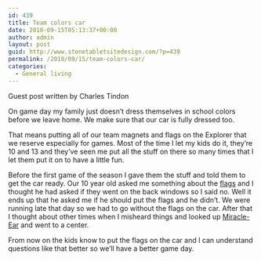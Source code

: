 ```yaml
---
id: 439
title: Team colors car
date: 2010-09-15T05:13:37+00:00
author: admin
layout: post
guid: http://www.stonetabletsitedesign.com/?p=439
permalink: /2010/09/15/team-colors-car/
categories:
  - General living
---
```

Guest post written by Charles Tindon

On game day my family just doesn&#8217;t dress themselves in school colors before we leave home. We make sure that our car is fully dressed too.

That means putting all of our team magnets and flags on the Explorer that we reserve especially for games. Most of the time I let my kids do it, they&#8217;re 10 and 13 and they&#8217;ve seen me put all the stuff on there so many times that I let them put it on to have a little fun.

Before the first game of the season I gave them the stuff and told them to get the car ready. Our 10 year old asked me something about the [flags](http://www.fanblogs.com/washington_state/005911.php "flags offers") and I thought he had asked if they went on the back windows so I said no. Well it ends up that he asked me if he should put the flags and he didn&#8217;t. We were running late that day so we had to go without the flags on the car. After that I thought about other times when I misheard things and looked up [Miracle-Ear](http://www.miracleearhearingaids.net/ "Miracle-Ear specials") and went to a center.

From now on the kids know to put the flags on the car and I can understand questions like that better so we&#8217;ll have a better game day.